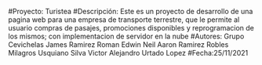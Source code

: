 #Proyecto: Turistea
#Descripción: Este es un proyecto de desarrollo de una pagina web para una empresa de transporte terrestre, que le permite al usuario compras de pasajes, promociones disponibles y reprogramacion de los mismos; con implementacion de servidor en la nube 
#Autores: Grupo Cevichelas
James Ramirez Roman
Edwin Neil Aaron Ramirez Robles
Milagros Usquiano Silva
Victor Alejandro Urtado Lopez
#Fecha:25/11/2021

